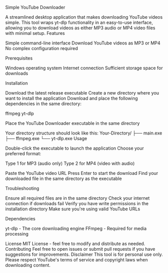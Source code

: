 Simple YouTube Downloader

A streamlined desktop application that makes downloading YouTube videos simple. This tool wraps yt-dlp functionality in an easy-to-use interface, allowing you to download videos as either MP3 audio or MP4 video files with minimal setup.
Features

Simple command-line interface
Download YouTube videos as MP3 or MP4
No complex configuration required

Prerequisites

Windows operating system
Internet connection
Sufficient storage space for downloads

Installation

Download the latest release executable
Create a new directory where you want to install the application
Download and place the following dependencies in the same directory:

ffmpeg
yt-dlp


Place the YouTube Downloader executable in the same directory

Your directory structure should look like this:
Your-Directory/
├── main.exe
├── ffmpeg.exe
└── yt-dlp.exe
Usage

Double-click the executable to launch the application
Choose your preferred format:

Type 1 for MP3 (audio only)
Type 2 for MP4 (video with audio)


Paste the YouTube video URL
Press Enter to start the download
Find your downloaded file in the same directory as the executable

Troubleshooting

Ensure all required files are in the same directory
Check your internet connection if downloads fail
Verify you have write permissions in the installation directory
Make sure you're using valid YouTube URLs

Dependencies

yt-dlp - The core downloading engine
FFmpeg - Required for media processing

License
MIT License - feel free to modify and distribute as needed.
Contributing
Feel free to open issues or submit pull requests if you have suggestions for improvements.
Disclaimer
This tool is for personal use only. Please respect YouTube's terms of service and copyright laws when downloading content.
